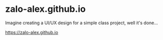 # zalo-alex.github.io
Imagine creating a UI/UX design for a simple class project, well it's done...

https://zalo-alex.github.io
